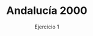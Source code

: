 ---
title: Andalucía 2000
subtitle: Ejercicio 1
summary: Ejercicio 1.
tags:
- oposiciones
- mecánica
categories:
- Física

# Optional external URL for project (replaces project detail page).
external_link: "https://rodrigoalcarazdelaosa.me/oposiciones-fisica/andalucia-2000-E1/andalucia-2000-E1.pdf"
---